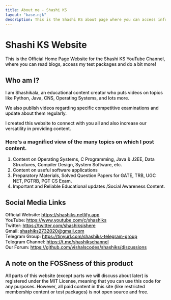 ```yaml
---
title: About me - Shashi KS
layout: "base.njk"
description: This is the Shashi KS about page where you can access information regarding our channel and blog.
---
```


<div style="max-width: 600px; margin: 0 auto; font-weight: 500;">

# Shashi KS Website

This is the Official Home Page Website for the Shashi KS YouTube Channel, where you can read blogs, access my test packages and do a bit more!

## Who am I?

I am Shashikala, an educational content creator who puts videos on topics like Python, Java, CNS, Operating Systems, and lots more.

We also publish videos regarding specific competitive examinations and update about them regularly.

I created this website to connect with you all and also increase our versatility in providing content.

### Here's a magnified view of the many topics on which I post content.

1. Content on Operating Systems, C Programming, Java & J2EE, Data Structures, Compiler Design, System Software, etc.
2. Content on useful software applications
3. Preparatory Materials, Solved Question Papers for GATE, TRB, UGC NET, PGTRB, PGT CS Exam.
4. Important and Reliable Educational updates /Social Awareness Content.

## Social Media Links

Official Website: https://shashiks.netlify.app <br/>
YouTube: https://www.youtube.com/c/shashiks <br/>
Twitter: https://twitter.com/shashiksishere <br/>
Gmail: shashiks2732020@gmail.com <br/>
Telegram Group: https://tinyurl.com/shashiks-telegram-group <br/>
Telegram Channel: https://t.me/shashikschannel <br/>
Our Forum: https://github.com/vishalscodes/shashiks/discussions

## A note on the FOSSness of this product

All parts of this website (except parts we will discuss about later) is registered under the MIT License, meaning that you can use this code for any purposes. However, all paid content in this site (like restricted membership content or test packages) is not open source and free.

</div>
